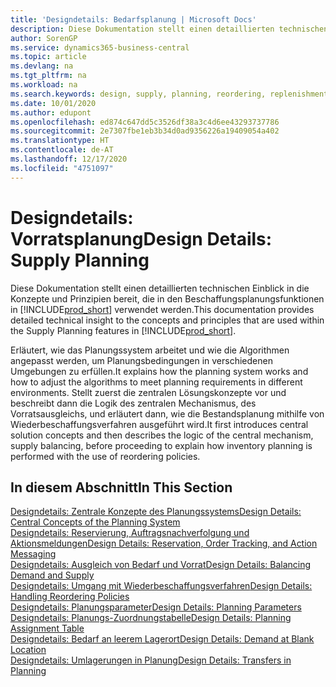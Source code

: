```yaml
---
title: 'Designdetails: Bedarfsplanung | Microsoft Docs'
description: Diese Dokumentation stellt einen detaillierten technischen Einblick in die Konzepte und Prinzipien bereit, die in den Beschaffungsplanungsfunktionen in Business Central.
author: SorenGP
ms.service: dynamics365-business-central
ms.topic: article
ms.devlang: na
ms.tgt_pltfrm: na
ms.workload: na
ms.search.keywords: design, supply, planning, reordering, replenishment
ms.date: 10/01/2020
ms.author: edupont
ms.openlocfilehash: ed874c647dd5c3526df38a3c4d6ee43293737786
ms.sourcegitcommit: 2e7307fbe1eb3b34d0ad9356226a19409054a402
ms.translationtype: HT
ms.contentlocale: de-AT
ms.lasthandoff: 12/17/2020
ms.locfileid: "4751097"
---
```

# <a name="design-details-supply-planning"></a><span data-ttu-id="1878f-103">Designdetails: Vorratsplanung</span><span class="sxs-lookup"><span data-stu-id="1878f-103">Design Details: Supply Planning</span></span>
<span data-ttu-id="1878f-104">Diese Dokumentation stellt einen detaillierten technischen Einblick in die Konzepte und Prinzipien bereit, die in den Beschaffungsplanungsfunktionen in [!INCLUDE[prod_short](includes/prod_short.md)] verwendet werden.</span><span class="sxs-lookup"><span data-stu-id="1878f-104">This documentation provides detailed technical insight to the concepts and principles that are used within the Supply Planning features in [!INCLUDE[prod_short](includes/prod_short.md)].</span></span>  

<span data-ttu-id="1878f-105">Erläutert, wie das Planungssystem arbeitet und wie die Algorithmen angepasst werden, um Planungsbedingungen in verschiedenen Umgebungen zu erfüllen.</span><span class="sxs-lookup"><span data-stu-id="1878f-105">It explains how the planning system works and how to adjust the algorithms to meet planning requirements in different environments.</span></span> <span data-ttu-id="1878f-106">Stellt zuerst die zentralen Lösungskonzepte vor und beschreibt dann die Logik des zentralen Mechanismus, des Vorratsausgleichs, und erläutert dann, wie die Bestandsplanung mithilfe von Wiederbeschaffungsverfahren ausgeführt wird.</span><span class="sxs-lookup"><span data-stu-id="1878f-106">It first introduces central solution concepts and then describes the logic of the central mechanism, supply balancing, before proceeding to explain how inventory planning is performed with the use of reordering policies.</span></span>  

## <a name="in-this-section"></a><span data-ttu-id="1878f-107">In diesem Abschnitt</span><span class="sxs-lookup"><span data-stu-id="1878f-107">In This Section</span></span>  
[<span data-ttu-id="1878f-108">Designdetails: Zentrale Konzepte des Planungssystems</span><span class="sxs-lookup"><span data-stu-id="1878f-108">Design Details: Central Concepts of the Planning System</span></span>](design-details-central-concepts-of-the-planning-system.md)  
[<span data-ttu-id="1878f-109">Designdetails: Reservierung, Auftragsnachverfolgung und Aktionsmeldungen</span><span class="sxs-lookup"><span data-stu-id="1878f-109">Design Details: Reservation, Order Tracking, and Action Messaging</span></span>](design-details-reservation-order-tracking-and-action-messaging.md)  
[<span data-ttu-id="1878f-110">Designdetails: Ausgleich von Bedarf und Vorrat</span><span class="sxs-lookup"><span data-stu-id="1878f-110">Design Details: Balancing Demand and Supply</span></span>](design-details-balancing-demand-and-supply.md)  
[<span data-ttu-id="1878f-111">Designdetails: Umgang mit Wiederbeschaffungsverfahren</span><span class="sxs-lookup"><span data-stu-id="1878f-111">Design Details: Handling Reordering Policies</span></span>](design-details-handling-reordering-policies.md)  
[<span data-ttu-id="1878f-112">Designdetails: Planungsparameter</span><span class="sxs-lookup"><span data-stu-id="1878f-112">Design Details: Planning Parameters</span></span>](design-details-planning-parameters.md)  
[<span data-ttu-id="1878f-113">Designdetails: Planungs-Zuordnungstabelle</span><span class="sxs-lookup"><span data-stu-id="1878f-113">Design Details: Planning Assignment Table</span></span>](design-details-planning-assignment-table.md)  
[<span data-ttu-id="1878f-114">Designdetails: Bedarf an leerem Lagerort</span><span class="sxs-lookup"><span data-stu-id="1878f-114">Design Details: Demand at Blank Location</span></span>](design-details-demand-at-blank-location.md)  
[<span data-ttu-id="1878f-115">Designdetails: Umlagerungen in Planung</span><span class="sxs-lookup"><span data-stu-id="1878f-115">Design Details: Transfers in Planning</span></span>](design-details-transfers-in-planning.md)
